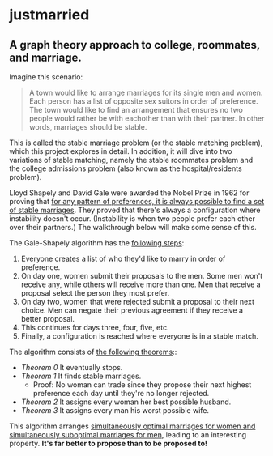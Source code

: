 # justmarried
## A graph theory approach to college, roommates, and marriage.

Imagine this scenario: 
> A town would like to arrange marriages for its single men and women. Each person has a list of opposite sex suitors in order of preference. The town would like to find an arrangement that ensures no two people would rather be with eachother than with their partner. In other words, marriages should be stable. 

This is called the stable marriage problem (or the stable matching problem), which this project explores in detail. In addition, it will dive into two variations of stable matching, namely the stable roommates problem and the college admissions problem (also known as the hospital/residents problem).

Lloyd Shapely and David Gale were awarded the Nobel Prize in 1962 for proving that [for any pattern of preferences, it is always possible to find a set of stable marriages](https://apps.dtic.mil/dtic/tr/fulltext/u2/251958.pdf). They proved that there's always a configuration where instability doesn't occur. (Instability is when two people prefer each other over their partners.) The walkthrough below will make some sense of this.

The Gale-Shapely algorithm has the [following steps](https://www.youtube.com/watch?v=Qcv1IqHWAzg):
1. Everyone creates a list of who they'd like to marry in order of preference.
1. On day one, women submit their proposals to the men. Some men won't receive any, while others will receive more than one. Men that receive a proposal select the person they most prefer.
1. On day two, women that were rejected submit a proposal to their next choice. Men can negate their previous agreement if they receive a better proposal.
1. This continues for days three, four, five, etc.
1. Finally, a configuration is reached where everyone is in a stable match.

The  algorithm consists of [the following theorems](https://www.youtube.com/watch?v=LtTV6rIxhdo)::
* *Theorem 0* It eventually stops.
* *Theorem 1* It finds stable marriages.
  * Proof: No woman can trade since they propose their next highest preference each day until they're no longer rejected.
* *Theorem 2* It assigns every woman her best possible husband.
* *Theorem 3* It assigns every man his worst possible wife.

This algorithm arranges [simultaneously optimal marriages for women and simultaneously suboptimal marriages for men](https://youtu.be/LtTV6rIxhdo?t=331), leading to an interesting property. **It's far better to propose than to be proposed to!**
